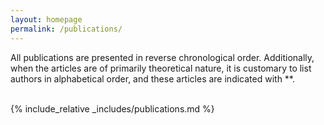 ```yaml
---
layout: homepage
permalink: /publications/
---
```


All publications are presented in reverse chronological order. Additionally, when the articles are of primarily theoretical nature, it is customary to list authors in alphabetical order, and these articles are indicated with  **.
<br> <br>

{% include_relative _includes/publications.md %} 

